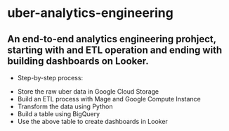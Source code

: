 # uber-analytics-engineering

## An end-to-end analytics engineering prohject, starting with and ETL operation and ending with building dashboards on Looker.

- Step-by-step process: 
+ Store the raw uber data in Google Cloud Storage
+ Build an ETL process with Mage and Google Compute Instance
+ Transform the data using Python
+ Build a table using BigQuery
+ Use the above table to create dashboards in Looker
